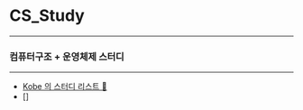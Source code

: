 # CS_Study
---

### 컴퓨터구조 + 운영체제 스터디

---

- [Kobe 의 스터디 리스트 🏀](https://github.com/devKobe24/CS_Study/tree/Kobe)
- []
